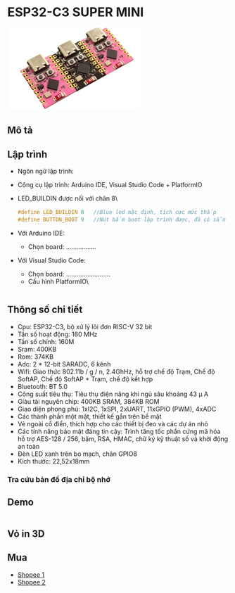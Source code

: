 # ESP32-C3 SUPER MINI

![ESP32-C3 Super mini](../assets/ESP32-C3_SuperMini.png)

## Mô tả

## Lập trình

- Ngôn ngữ lập trình:
- Công cụ lập trình: Arduino IDE, Visual Studio Code + PlatformIO
- LED_BUILDIN  được nối với chân 8\
  
  ```C
  #define LED_BUILDIN 8   //Blue led mặc định, tích cực mức thấp
  #define BUTTON_BOOT 9   //Nút bấm boot lập trình được, đã có sẵn điện trở kéo lên, tích cực mức thấp
  ```

- Với Arduino IDE:
  - Chọn board: .................
- Với Visual Studio Code:
  - Chọn board: .........................
  - Cấu hình PlatformIO\

  ```env
  ```

## Thông số chi tiết

- Cpu: ESP32-C3, bộ xử lý lõi đơn RISC-V 32 bit
- Tần số hoạt động: 160 MHz
- Tần số chính: 160M
- Sram: 400KB
- Rom: 374KB
- Adc: 2 * 12-bit SARADC, 6 kênh
- Wifi: Giao thức 802.11b / g / n, 2.4GhHz, hỗ trợ chế độ Trạm, Chế độ SoftAP, Chế độ SoftAP + Trạm, chế độ kết hợp
- Bluetooth: BT 5.0
- Công suất tiêu thụ: Tiêu thụ điện năng khi ngủ sâu khoảng 43 μ A
- Giàu tài nguyên chip: 400KB SRAM, 384KB ROM
- Giao diện phong phú: 1xI2C, 1xSPI, 2xUART, 11xGPIO (PWM), 4xADC
- Các thành phần một mặt, thiết kế gắn trên bề mặt
- Vẻ ngoài cổ điển, thích hợp cho các thiết bị đeo và các dự án nhỏ
- Các tính năng bảo mật đáng tin cậy: Trình tăng tốc phần cứng mã hóa hỗ trợ AES-128 / 256, băm, RSA, HMAC, chữ ký kỹ thuật số và khởi động an toàn
- Đèn LED xanh trên bo mạch, chân GPIO8
- Kích thước: 22,52x18mm

### Tra cứu bản đồ địa chỉ bộ nhớ

## Demo

```C
```

## Vỏ in 3D

## Mua

- [Shopee 1](https://shopee.vn/-M%C3%A3-CLS2404A-gi%E1%BA%A3m-30k-%C4%91%C6%A1n-150k-B%E1%BA%A3ng-M%E1%BA%A1ch-Ph%C3%A1t-Tri%E1%BB%83n-ESP32-C3-MINI-ESP32-ESP32-Chuy%C3%AAn-D%E1%BB%A5ng-i.812409307.23349728339)
- [Shopee 2](https://shopee.vn/B%E1%BA%A3ng-M%E1%BA%A1ch-Ph%C3%A1t-Tri%E1%BB%83n-esp32-c3-esp32-esp32-wifi-bluetooth-i.578443443.24400570619)